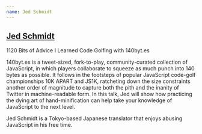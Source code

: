 ```yaml
---
name: Jed Schmidt
---
```

## [Jed Schmidt](http://140byt.es/)

1120 Bits of Advice I Learned Code Golfing with 140byt.es

140byt.es is a tweet-sized, fork-to-play, community-curated collection of
JavaScript, in which players collaborate to squeeze as much punch into 140
bytes as possible. It follows in the footsteps of popular JavaScript code-golf
championships 10K APART and JS1K, ratcheting down the size constraints another
order of magnitude to capture both the pith and the inanity of Twitter in
machine-readable form. In this talk, Jed will show how practicing the dying art
of hand-minification can help take your knowledge of JavaScript to the next
level.

Jed Schmidt is a Tokyo-based Japanese translator that enjoys abusing JavaScript
in his free time.
